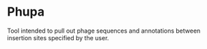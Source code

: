 # Phupa
Tool intended to pull out phage sequences and annotations between insertion sites specified by the user.
